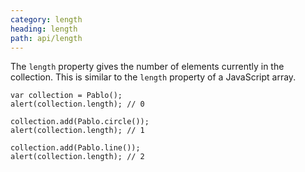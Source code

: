 ```yaml
---
category: length
heading: length
path: api/length
---
```


The `length` property gives the number of elements currently in the collection. This is similar to the `length` property of a JavaScript array.

    var collection = Pablo();
    alert(collection.length); // 0

    collection.add(Pablo.circle());
    alert(collection.length); // 1

    collection.add(Pablo.line());
    alert(collection.length); // 2
